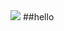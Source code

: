 <img src="https://capsule-render.vercel.app/api?type=wave&color=auto&height=300&section=header&text=song%20jinsub&fontSize=90" />
##hello                                                       
                                            
